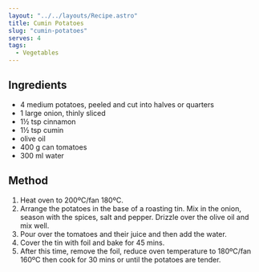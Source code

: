 ```yaml
---
layout: "../../layouts/Recipe.astro"
title: Cumin Potatoes
slug: "cumin-potatoes"
serves: 4
tags:
  - Vegetables
---
```


## Ingredients

- 4 medium potatoes, peeled and cut into halves or quarters
- 1 large onion, thinly sliced
- 1½ tsp cinnamon
- 1½ tsp cumin
- olive oil
- 400 g can tomatoes
- 300 ml water

## Method

1. Heat oven to 200ºC/fan 180ºC.
1. Arrange the potatoes in the base of a roasting tin. Mix in the onion, season with the spices, salt and pepper. Drizzle over the olive oil and mix well.
1. Pour over the tomatoes and their juice and then add the water.
1. Cover the tin with foil and bake for 45 mins.
1. After this time, remove the foil, reduce oven temperature to 180ºC/fan 160ºC then cook for 30 mins or until the potatoes are tender.